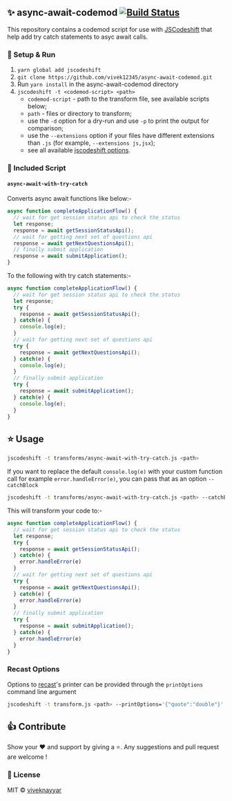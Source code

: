 ## ✨ async-await-codemod [![Build Status](https://travis-ci.org/vivek12345/async-await-codemod.svg)](https://travis-ci.org/vivek12345/async-await-codemod)

This repository contains a codemod script for use with
[JSCodeshift](https://github.com/facebook/jscodeshift) that help add try catch statements to asyc await calls.

### 🚚 Setup & Run

1. `yarn global add jscodeshift`
1. `git clone https://github.com/vivek12345/async-await-codemod.git`
1. Run `yarn install` in the async-await-codemod directory
1. `jscodeshift -t <codemod-script> <path>`
   * `codemod-script` - path to the transform file, see available scripts below;
   * `path` - files or directory to transform;
   * use the `-d` option for a dry-run and use `-p` to print the output for comparison;
   * use the `--extensions` option if your files have different extensions than `.js` (for example, `--extensions js,jsx`);
   * see all available [jscodeshift options](https://github.com/facebook/jscodeshift#usage-cli).

### 📒 Included Script

#### `async-await-with-try-catch`

Converts async await functions like below:-

```javascript
async function completeApplicationFlow() {
  // wait for get session status api to check the status
  let response;
  response = await getSessionStatusApi();
  // wait for getting next set of questions api
  response = await getNextQuestionsApi();
  // finally submit application
  response = await submitApplication();
}

```

To the following with try catch statements:-

```javascript
async function completeApplicationFlow() {
  // wait for get session status api to check the status
  let response;
  try {
    response = await getSessionStatusApi();
  } catch(e) {
    console.log(e);
  }
  // wait for getting next set of questions api
  try {
    response = await getNextQuestionsApi();
  } catch(e) {
    console.log(e);
  }
  // finally submit application
  try {
    response = await submitApplication();
  } catch(e) {
    console.log(e);
  }
}

```

## ⭐ Usage

```sh
jscodeshift -t transforms/async-await-with-try-catch.js <path>
```

If you want to replace the default `console.log(e)` with your custom function call for example `error.handleError(e)`,
you can pass that as an option `--catchBlock`

```sh
jscodeshift -t transforms/async-await-with-try-catch.js <path> --catchBlock="error.handleError"
```

This will transform your code to:-

```javascript
async function completeApplicationFlow() {
  // wait for get session status api to check the status
  let response;
  try {
    response = await getSessionStatusApi();
  } catch(e) {
    error.handleError(e)
  }
  // wait for getting next set of questions api
  try {
    response = await getNextQuestionsApi();
  } catch(e) {
    error.handleError(e)
  }
  // finally submit application
  try {
    response = await submitApplication();
  } catch(e) {
    error.handleError(e)
  }
}

```


### Recast Options

Options to [recast](https://github.com/benjamn/recast)'s printer can be provided
through the `printOptions` command line argument

```sh
jscodeshift -t transform.js <path> --printOptions='{"quote":"double"}'
```

## 👍 Contribute

Show your ❤️ and support by giving a ⭐. Any suggestions and pull request are welcome !

### 📝 License

MIT © [viveknayyar](https://github.com/vivek12345)